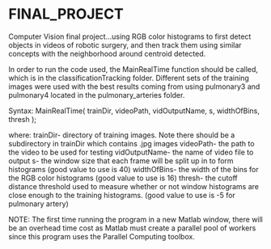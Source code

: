 FINAL_PROJECT
=============

Computer Vision final project...using RGB color histograms to first detect objects in videos of robotic surgery, and then track them using similar concepts with the neighborhood around centroid detected.

In order to run the code used, the MainRealTime function should be called, which is in the classificationTracking folder.  Different sets of the training images were used with the best results coming from using pulmonary3 and pulmonary4 located in the pulmonary_arteries folder.

Syntax:
MainRealTime( trainDir, videoPath, vidOutputName, s, widthOfBins, thresh );

where:
trainDir- 	directory of training images.  Note there should be
               		a subdirectory in trainDir which contains .jpg images
videoPath- 	the path to the video to be used for testing
vidOutputName- 	the name of video file to output
s- 		the window size that each frame will be split up in to form
               		histograms (good value to use is 40)
widthOfBins- 	the width of the bins for the RGB color
               		histograms (good value to use is 16)
thresh- 	the cutoff distance threshold used to measure whether
               		or not window histograms are close enough to the training
               		histograms. (good value to use is -5 for pulmonary artery)

NOTE: The first time running the program in a new Matlab window, there will be an overhead time cost as Matlab must create a parallel pool of workers since this program uses the Parallel Computing toolbox.
